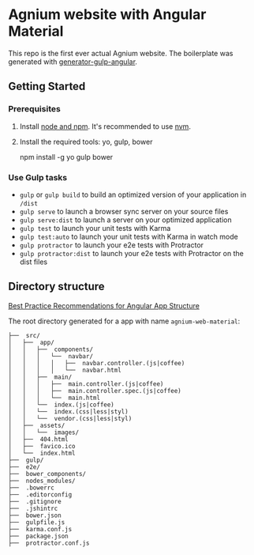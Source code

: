 # Agnium website with Angular Material

This repo is the first ever actual Agnium website.
The boilerplate was generated with [generator-gulp-angular](https://github.com/Swiip/generator-gulp-angular).


## Getting Started

### Prerequisites

1. Install [node and npm](http://node(js|coffee).org). It's recommended to use [nvm](https://github.com/creationix/nvm).
2. Install the required tools: yo, gulp, bower

    npm install -g yo gulp bower

### Use Gulp tasks

+ `gulp` or `gulp build` to build an optimized version of your application in `/dist`
+ `gulp serve` to launch a browser sync server on your source files
+ `gulp serve:dist` to launch a server on your optimized application
+ `gulp test` to launch your unit tests with Karma
+ `gulp test:auto` to launch your unit tests with Karma in watch mode
+ `gulp protractor` to launch your e2e tests with Protractor
+ `gulp protractor:dist` to launch your e2e tests with Protractor on the dist files


## Directory structure

[Best Practice Recommendations for Angular App Structure](https://docs.google.com/document/d/1XXMvReO8-Awi1EZXAXS4PzDzdNvV6pGcuaF4Q9821Es/pub)

The root directory generated for a app with name `agnium-web-material`:

```
├──  src/
│   ├──  app/
│   │   ├──  components/
│   │   │   └──  navbar/
│   │   │   │   ├──  navbar.controller.(js|coffee)
│   │   │   │   └──  navbar.html
│   │   ├──  main/
│   │   │   ├──  main.controller.(js|coffee)
│   │   │   ├──  main.controller.spec.(js|coffee)
│   │   │   └──  main.html
│   │   └──  index.(js|coffee)
│   │   └──  index.(css|less|styl)
│   │   └──  vendor.(css|less|styl)
│   ├──  assets/
│   │   └──  images/
│   ├──  404.html
│   ├──  favico.ico
│   └──  index.html
├──  gulp/
├──  e2e/
├──  bower_components/
├──  nodes_modules/
├──  .bowerrc
├──  .editorconfig
├──  .gitignore
├──  .jshintrc
├──  bower.json
├──  gulpfile.js
├──  karma.conf.js
├──  package.json
├──  protractor.conf.js
```



